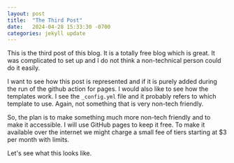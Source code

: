 ```yaml
---
layout: post
title:  "The Third Post"
date:   2024-04-28 15:33:30 -0700
categories: jekyll update
---
```

This is the third post of this blog. It is a totally free blog which is great. It was complicated to set up and I do not think a non-technical person could do it easily.

I want to see how this post is represented and if it is purely added during the run of the github action for pages. I would also like to see how the templates work. I see the `_config.yml` file and it probably refers to which template to use. Again, not something that is very non-tech friendly.

So, the plan is to make something much more non-tech friendly and to make it accessible. I will use GitHub pages to keep it free. To make it available over the internet we might charge a small fee of tiers starting at $3 per month with limits.

Let's see what this looks like.
